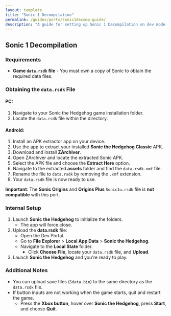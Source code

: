 ```yaml
---
layout: template
title: "Sonic 1 Decompilation"
permalink: /guides/ports/sonic1decomp-guide/
description: "A guide for setting up Sonic 1 Decompilation on dev mode."
---
```


## Sonic 1 Decompilation

### Requirements
- **Game `data.rsdk` file** - You must own a copy of Sonic to obtain the required data files.

### Obtaining the `data.rsdk` File  

#### PC:
1. Navigate to your Sonic the Hedgehog game installation folder.  
2. Locate the `data.rsdk` file within the directory.  

#### Android:
1. Install an APK extractor app on your device.  
2. Use the app to extract your installed **Sonic the Hedgehog Classic** APK.  
3. Download and install **ZArchiver**.  
4. Open ZArchiver and locate the extracted Sonic APK.  
5. Select the APK file and choose the **Extract Here** option.  
6. Navigate to the extracted **assets** folder and find the `data.rsdk.xmf` file.  
7. Rename the file to `data.rsdk` by removing the `.xmf` extension.  
8. Your `data.rsdk` file is now ready to use.

**Important**: The **Sonic Origins** and **Origins Plus** `Sonic1u.rsdk` file is **not compatible** with this port.

### Internal Setup
1. Launch **Sonic the Hedgehog** to initialize the folders.
    - The app will force close. 
2. Upload the **data.rsdk** file:
   - Open the Dev Portal.
   - Go to **File Explorer** > **Local App Data** > **Sonic the Hedgehog**.
   - Navigate to the **Local State** folder.
      - Click **Choose File**, locate your `data.rsdk` file, and **Upload**.
3. Launch **Sonic the Hedgehog** and you're ready to play.

### Additional Notes  
- You can upload save files (`Sdata.bin`) to the same directory as the `data.rsdk` file.  
- If button inputs are not working when the game starts, quit and restart the game.
   - Press the **Xbox button**, hover over **Sonic the Hedgehog**, press **Start**, and choose **Quit**.
